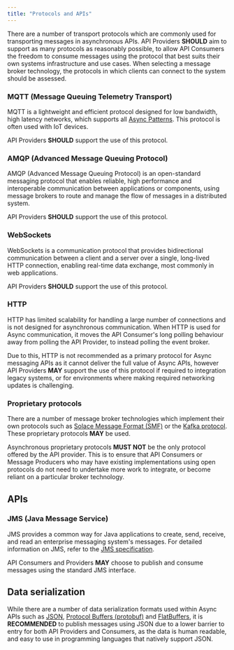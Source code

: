 ```yaml
---
title: "Protocols and APIs"
---
```


There are a number of transport protocols which are commonly used for transporting messages in asynchronous APIs. API Providers **SHOULD** aim to support as many protocols as reasonably possible, to allow API Consumers the freedom to consume messages using the protocol that best suits their own systems infrastructure and use cases. When selecting a message broker technology, the protocols in which clients can connect to the system should be assessed.

### MQTT (Message Queuing Telemetry Transport)

MQTT is a lightweight and efficient protocol designed for low bandwidth, high latency networks, which supports all [Async Patterns](../02-Asynchronous%20APIs/Async%20Patterns/01-Intro.md). This protocol is often used with IoT devices.

<ApiStandard id="HNZAS_SHOULD_SUPPORT_MQTT" type="SHOULD" toolTip="Asynchronous API Providers SHOULD support the use of MQTT (Message Queuing Telemetry Transport)." >API Providers **SHOULD** support the use of this protocol.</ApiStandard>

### AMQP (Advanced Message Queuing Protocol)

AMQP (Advanced Message Queuing Protocol) is an open-standard messaging protocol that enables reliable, high performance and interoperable communication between applications or components, using message brokers to route and manage the flow of messages in a distributed system.

<ApiStandard id="HNZAS_SHOULD_SUPPORT_AMQT" type="SHOULD" toolTip="Asynchronous API Providers SHOULD support the use of AMQP (Advanced Message Queuing Protocol)." >API Providers **SHOULD** support the use of this protocol.</ApiStandard>

### WebSockets

WebSockets is a communication protocol that provides bidirectional communication between a client and a server over a single, long-lived HTTP connection, enabling real-time data exchange, most commonly in web applications.

<ApiStandard id="HNZAS_SHOULD_SUPPORT_WEBSOCKET" type="SHOULD" toolTip="Asynchronous API Providers SHOULD support the use of AMQP (Advanced Message Queuing Protocol)." >API Providers **SHOULD** support the use of this protocol.</ApiStandard>

### HTTP

HTTP has limited scalability for handling a large number of connections and is not designed for asynchronous communication. When HTTP is used for Async communication, it moves the API Consumer's long polling behaviour away from polling the API Provider, to instead polling the event broker.

<ApiStandard id="HNZAS_MAY_SUPPORT_ASYNC_HTTP" type="MAY" toolTip="Asynchronous API Providers MAY support the use of AMQP (Advanced Message Queuing Protocol)." >Due to this, HTTP is not recommended as a primary protocol for Async messaging APIs as it cannot deliver the full value of Async APIs, however API Providers **MAY** support the use of this protocol if required to integration legacy systems, or for environments where making required networking updates is challenging.</ApiStandard>

### Proprietary protocols

There are a number of message broker technologies which implement their own protocols such as [Solace Message Format (SMF)](https://docs.solace.com/Messaging/SMF-Topics.htm) or the [Kafka protocol](https://kafka.apache.org/0100/protocol.html). <ApiStandard id="HNZAS_MAY_SUPPORT_ASYNC_PROPRIETARY" type="MAY" toolTip="Asynchronous proprietary protocols MAY be used." >These proprietary protocols **MAY** be used.</ApiStandard>

<ApiStandard id="HNZAS_MUST_NOT_BE_ONLY_PROPRIETARY" type="MUST NOT" toolTip="Asynchronous proprietary protocols MUST NOT be the only protocol offered by the API provider." >Asynchronous proprietary protocols **MUST NOT** be the only protocol offered by the API provider. This is to ensure that API Consumers or Message Producers who may have existing implementations using open protocols do not need to undertake more work to integrate, or become reliant on a particular broker technology.</ApiStandard>

## APIs

### JMS (Java Message Service)

JMS provides a common way for Java applications to create, send, receive, and read an enterprise messaging system's messages. For detailed information on JMS, refer to the [JMS specification](https://jcp.org/en/jsr/detail?id=343).

<ApiStandard id="HNZAS_MAY_USE_JMS_FOR_MESSAGING" type="MAY" toolTip="API Consumers and Providers MAY choose to publish and consume messages using the standard JMS interface." >API Consumers and Providers **MAY** choose to publish and consume messages using the standard JMS interface.</ApiStandard>

## Data serialization

<ApiStandard id="HNZAS_SHOULD_USE_JSON_FOR_ASYNC_MESSAGES" type="SHOULD" toolTip="Asynchronous API messages SHOULD be published using JSON" >While there are a number of data serialization formats used within Async APIs such as [JSON](https://datatracker.ietf.org/doc/html/rfc7159), [Protocol Buffers (protobuf)](https://protobuf.dev) and [FlatBuffers](https://flatbuffers.dev), it is **RECOMMENDED** to publish messages using JSON due to a lower barrier to entry for both API Providers and Consumers, as the data is human readable, and easy to use in programming languages that natively support JSON.</ApiStandard>
